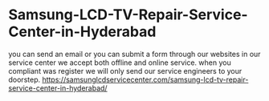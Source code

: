 # Samsung-LCD-TV-Repair-Service-Center-in-Hyderabad
you can send an email or you can submit a form through our websites in our service center we accept both offline and online service.  when you compliant was register we will only send our service engineers to your doorstep.  https://samsunglcdservicecenter.com/samsung-lcd-tv-repair-service-center-in-hyderabad/
